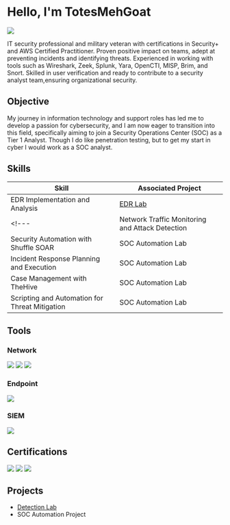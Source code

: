 # Hello, I'm TotesMehGoat
<a href="https://linkedin.com/in/kyle-axley/"><img src="https://img.shields.io/badge/-LinkedIn-0072b1?&style=for-the-badge&logo=linkedin&logoColor=white" /></a>

<!--- [Brief Introduction - Remove this afterwards] --->

IT security professional and military veteran with certifications in Security+ and AWS Certified Practitioner. Proven positive impact on teams, adept at preventing incidents and identifying threats. Experienced in working with tools such as Wireshark, Zeek, Splunk, Yara, OpenCTI, MISP, Brim, and Snort. Skilled in user verification and ready to contribute to a security analyst team,ensuring organizational security.

## Objective
<!--- Provide Objective - Remove this afterwards --->

My journey in information technology and support roles has led me to develop a passion for cybersecurity, and I am now eager to transition into this field, specifically aiming to join a Security Operations Center (SOC) as a Tier 1 Analyst. Though I do like penetration testing, but to get my start in cyber I would work as a SOC analyst.

## Skills
<!--- [Provide skills and associated project. Make sure to hyperlink the project - Remove this afterwards] --->

| Skill                                         | Associated Project         |
|-----------------------------------------------|----------------------------|
| EDR Implementation and Analysis          | <a href="https://github.com/Totesmehgoat/Detection-Lab">EDR Lab</a>|
<!--- | Network Traffic Monitoring and Attack Detection | <a href="https://google.com">Detection Lab</a>|
| Security Automation with Shuffle SOAR         | SOC Automation Lab|
| Incident Response Planning and Execution      | SOC Automation Lab|
| Case Management with TheHive                  | SOC Automation Lab|
| Scripting and Automation for Threat Mitigation | SOC Automation Lab| --->

## Tools
<!--- [Provide tools and break them down into categories. Use ChatGPT to help create the link - Remove this afterwards] --->

### Network
<div>
    <img src="https://img.shields.io/badge/-Wireshark-1679A7?&style=for-the-badge&logo=Wireshark&logoColor=white" />
    <img src="https://img.shields.io/badge/-Suricata-EF3B2D?&style=for-the-badge&logo=Suricata&logoColor=white" />
    <img src="https://img.shields.io/badge/-Zeek-777BB4?&style=for-the-badge&logo=Zeek&logoColor=white" />
</div>

### Endpoint
<div>
    <img src="https://img.shields.io/badge/-LimaCharlie-000000?&style=for-the-badge&logo=LimaCharlie&logoColor=white" />
</div>

### SIEM
<div>
    <img src="https://img.shields.io/badge/-Splunk-000000?&style=for-the-badge&logo=Splunk&logoColor=white" />
</div>

## Certifications
<div>
<img src="https://img.shields.io/badge/-Security%2B-FF0000?&style=for-the-badge&logo=CompTIA&logoColor=white" />
<img src="https://img.shields.io/badge/AWS%20Certified%20Cloud%20Practitioner-232F3E?style=for-the-badge&logo=amazonaws&logoColor=white" />
<img src="https://img.shields.io/badge/SOC%20Level%201-ADD8E6?style=for-the-badge&logo=security&logoColor=white" />
</div>

## Projects
- <a href="https://github.com/Totesmehgoat/Detection-Lab">Detection Lab</a>
- SOC Automation Project
